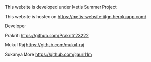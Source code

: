 This website is developed under Metis Summer Project

This website is hosted on https://metis-website-iitgn.herokuapp.com/

Developer

Prakriti        https://github.com/Prakriti123222

Mukul Raj       https://github.com/mukul-raj

Sukanya More    https://github.com/gauri11m


